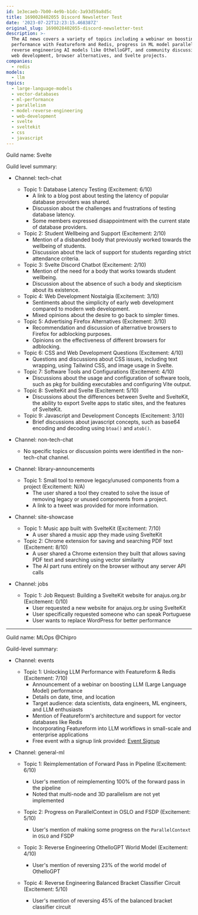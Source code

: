 ```yaml
---
id: 1e3ecaeb-7b00-4e9b-b1dc-3a93d59a8d5c
title: 1690028402055 Discord Newsletter Test
date: '2023-07-22T12:23:15.468387Z'
original_slug: 1690028402055-discord-newsletter-test
description: >-
  The AI news covers a variety of topics including a webinar on boosting LLM
  performance with Featureform and Redis, progress in ML model parallelism,
  reverse engineering AI models like OthelloGPT, and community discussions on
  web development, browser alternatives, and Svelte projects.
companies:
  - redis
models:
  - llm
topics:
  - large-language-models
  - vector-databases
  - ml-performance
  - parallelism
  - model-reverse-engineering
  - web-development
  - svelte
  - sveltekit
  - css
  - javascript
---
```



<!-- buttondown-editor-mode: plaintext -->Guild name: Svelte

Guild level summary:

- Channel: tech-chat
    - Topic 1: Database Latency Testing (Excitement: 6/10)
        - A link to a blog post about testing the latency of popular database providers was shared.
        - Discussion about the challenges and frustrations of testing database latency.
        - Some members expressed disappointment with the current state of database providers.
    - Topic 2: Student Wellbeing and Support (Excitement: 2/10)
        - Mention of a disbanded body that previously worked towards the wellbeing of students.
        - Discussion about the lack of support for students regarding strict attendance criteria.
    - Topic 3: Svelte Discord Chatbot (Excitement: 2/10)
        - Mention of the need for a body that works towards student wellbeing.
        - Discussion about the absence of such a body and skepticism about its existence.
    - Topic 4: Web Development Nostalgia (Excitement: 3/10)
        - Sentiments about the simplicity of early web development compared to modern web development.
        - Mixed opinions about the desire to go back to simpler times.
    - Topic 5: Advertising Firefox Alternatives (Excitement: 3/10)
        - Recommendation and discussion of alternative browsers to Firefox for adblocking purposes.
        - Opinions on the effectiveness of different browsers for adblocking.
    - Topic 6: CSS and Web Development Questions (Excitement: 4/10)
        - Questions and discussions about CSS issues, including text wrapping, using Tailwind CSS, and image usage in Svelte.
    - Topic 7: Software Tools and Configurations (Excitement: 4/10)
        - Discussions about the usage and configuration of software tools, such as pkg for building executables and configuring Vite output.
    - Topic 8: SvelteKit and Svelte (Excitement: 5/10)
        - Discussions about the differences between Svelte and SvelteKit, the ability to export Svelte apps to static sites, and the features of SvelteKit.
    - Topic 9: Javascript and Development Concepts (Excitement: 3/10)
        - Brief discussions about javascript concepts, such as base64 encoding and decoding using `btoa()` and `atob()`.

- Channel: non-tech-chat
    - No specific topics or discussion points were identified in the non-tech-chat channel.

- Channel: library-announcements
    - Topic 1: Small tool to remove legacy/unused components from a project (Excitement: N/A)
        - The user shared a tool they created to solve the issue of removing legacy or unused components from a project.
        - A link to a tweet was provided for more information.

- Channel: site-showcase
    - Topic 1: Music app built with SvelteKit (Excitement: 7/10)
        - A user shared a music app they made using SvelteKit
    - Topic 2: Chrome extension for saving and searching PDF text (Excitement: 8/10)
        - A user shared a Chrome extension they built that allows saving PDF text and searching using vector similarity
        - The AI part runs entirely on the browser without any server API calls

- Channel: jobs
    - Topic 1: Job Request: Building a SvelteKit website for anajus.org.br (Excitement: 0/10)
        - User requested a new website for anajus.org.br using SvelteKit
        - User specifically requested someone who can speak Portuguese
        - User wants to replace WordPress for better performance

---
Guild name: MLOps @Chipro

Guild-level summary:

- Channel: events
  - Topic 1: Unlocking LLM Performance with Featureform & Redis (Excitement: 7/10)
    - Announcement of a webinar on boosting LLM (Large Language Model) performance
    - Details on date, time, and location
    - Target audience: data scientists, data engineers, ML engineers, and LLM enthusiasts
    - Mention of Featureform's architecture and support for vector databases like Redis
    - Incorporating Featureform into LLM workflows in small-scale and enterprise applications
    - Free event with a signup link provided: [Event Signup](https://www.eventbrite.com/e/unlocking-llm-performance-with-featureform-and-redis-tickets-676860627357)

- Channel: general-ml
  - Topic 1: Reimplementation of Forward Pass in Pipeline (Excitement: 6/10)
    - User's mention of reimplementing 100% of the forward pass in the pipeline
    - Noted that multi-node and 3D parallelism are not yet implemented

  - Topic 2: Progress on ParallelContext in OSLO and FSDP (Excitement: 5/10)
    - User's mention of making some progress on the `ParallelContext` in `OSLO` and FSDP

  - Topic 3: Reverse Engineering OthelloGPT World Model (Excitement: 4/10)
    - User's mention of reversing 23% of the world model of OthelloGPT

  - Topic 4: Reverse Engineering Balanced Bracket Classifier Circuit (Excitement: 5/10)
    - User's mention of reversing 45% of the balanced bracket classifier circuit